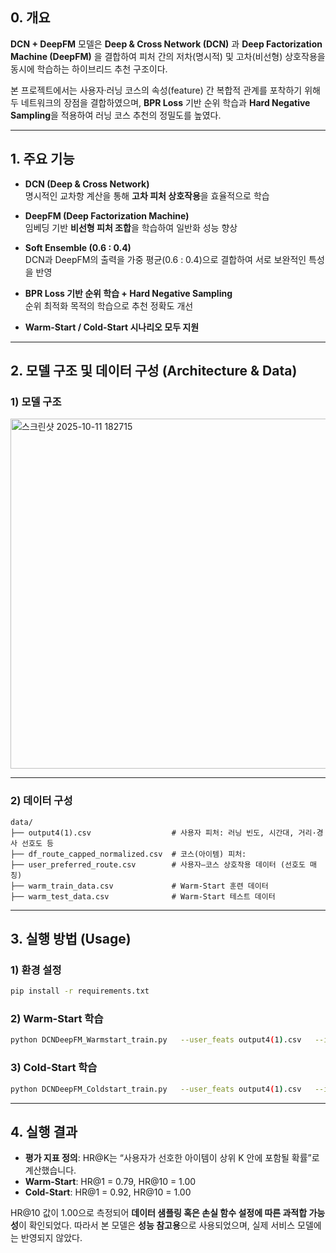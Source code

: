 ## **0. 개요**

**DCN + DeepFM** 모델은 **Deep & Cross Network (DCN)** 과 **Deep Factorization Machine (DeepFM)** 을 결합하여 피처 간의 저차(명시적) 및 고차(비선형) 상호작용을 동시에 학습하는 하이브리드 추천 구조이다.

본 프로젝트에서는 사용자·러닝 코스의 속성(feature) 간 복합적 관계를 포착하기 위해 두 네트워크의 장점을 결합하였으며, **BPR Loss** 기반 순위 학습과 **Hard Negative Sampling**을 적용하여 러닝 코스 추천의 정밀도를 높였다.

------------------------------------------------------------------------

## **1. 주요 기능**

-   **DCN (Deep & Cross Network)**\
    명시적인 교차항 계산을 통해 **고차 피처 상호작용**을 효율적으로 학습

-   **DeepFM (Deep Factorization Machine)**\
    임베딩 기반 **비선형 피처 조합**을 학습하여 일반화 성능 향상

-   **Soft Ensemble (0.6 : 0.4)**\
    DCN과 DeepFM의 출력을 가중 평균(0.6 : 0.4)으로 결합하여 서로 보완적인 특성을 반영

-   **BPR Loss 기반 순위 학습 + Hard Negative Sampling**\
    순위 최적화 목적의 학습으로 추천 정확도 개선

-   **Warm-Start / Cold-Start 시나리오 모두 지원**

------------------------------------------------------------------------

## **2. 모델 구조 및 데이터 구성 (Architecture & Data)**

### **1) 모델 구조**

<img width="1421" height="560" alt="스크린샷 2025-10-11 182715" src="https://github.com/user-attachments/assets/f9780dbf-4e1b-4c55-b3ff-20799d1a6fff" />

------------------------------------------------------------------------

### **2) 데이터 구성**

    data/
    ├── output4(1).csv                  # 사용자 피처: 러닝 빈도, 시간대, 거리·경사 선호도 등
    ├── df_route_capped_normalized.csv  # 코스(아이템) 피처: 
    ├── user_preferred_route.csv        # 사용자–코스 상호작용 데이터 (선호도 매칭)
    ├── warm_train_data.csv             # Warm-Start 훈련 데이터
    ├── warm_test_data.csv              # Warm-Start 테스트 데이터

------------------------------------------------------------------------

## **3. 실행 방법 (Usage)**

### **1) 환경 설정**

``` bash
pip install -r requirements.txt
```

### **2) Warm-Start 학습**

``` bash
python DCNDeepFM_Warmstart_train.py   --user_feats output4(1).csv   --item_feats df_route_capped_normalized.csv   --train_pairs warm_train_data.csv   --eval_pairs warm_test_data.csv
```

### **3) Cold-Start 학습**

``` bash
python DCNDeepFM_Coldstart_train.py   --user_feats output4(1).csv   --item_feats df_route_capped_normalized.csv   --interactions user_preferred_route.csv
```

------------------------------------------------------------------------

## **4. 실행 결과**

- **평가 지표 정의**: HR@K는 “사용자가 선호한 아이템이 상위 K 안에 포함될 확률”로 계산했습니다.
- **Warm-Start**: HR@1 = 0.79, HR@10 = 1.00
- **Cold-Start**: HR@1 = 0.92, HR@10 = 1.00

HR@10 값이 1.00으로 측정되어 **데이터 샘플링 혹은 손실 함수 설정에 따른 과적합 가능성**이 확인되었다. 따라서 본 모델은 **성능 참고용**으로 사용되었으며, 실제 서비스 모델에는 반영되지 않았다.

